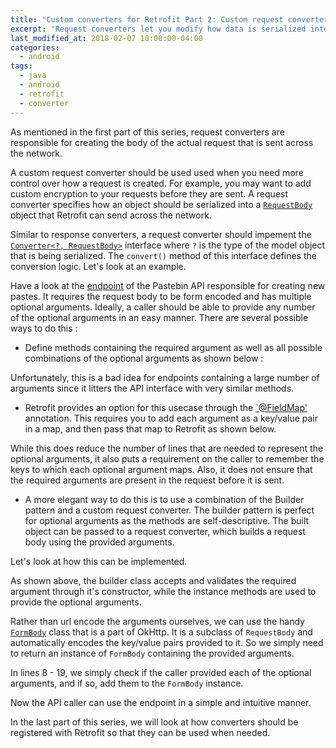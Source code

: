 ```yaml
---
title: "Custom converters for Retrofit Part 2: Custom request converters"
excerpt: "Request converters let you modify how data is serialized into the body of network requests."
last_modified_at: 2018-02-07 10:00:00-04:00
categories:
  - android
tags:
  - java
  - android 
  - retrofit
  - converter
---
```


As mentioned in the first part of this series, request converters are responsible for creating the body of the actual request that is sent across the network.

A custom request converter should be used used when you need more control over how a request is created. For example, you may want to add custom encryption to your requests before they are sent. A request converter specifies how an object should be serialized into a [`RequestBody`](https://square.github.io/okhttp/3.x/okhttp/okhttp3/RequestBody.html) object that Retrofit can send across the network.

Similar to response converters, a request converter should impement the [`Converter<?, RequestBody>`](https://square.github.io/retrofit/2.x/retrofit/) interface where `?` is the type of the model object that is being serialized. The `convert()` method of this interface defines the conversion logic. Let's look at an example.

Have a look at the [endpoint](https://pastebin.com/api#2) of the Pastebin API responsible for creating new pastes. It requires the request body to be form encoded and has multiple optional arguments. Ideally, a caller should be able to provide any number of the optional arguments in an easy manner. There are several possible ways to do this :

- Define methods containing the required argument as well as all possible combinations of the optional arguments as shown below :

<script src="https://gist.github.com/rhari991/03adf3109571931febab53de5c1122a7.js"></script>

Unfortunately, this is a bad idea for endpoints containing a large number of arguments since it litters the API interface with very similar methods.

- Retrofit provides an option for this usecase through the [`@FieldMap'](https://square.github.io/retrofit/2.x/retrofit/retrofit2/http/FieldMap.html) annotation. This requires you to add each argument as a key/value pair in a map, and then pass that map to Retrofit as shown below.

<script src="https://gist.github.com/rhari991/35bf23fa7f0f86e79b3b07db4a43dd0c.js"></script>

While this does reduce the number of lines that are needed to represent the optional arguments, it also puts a requirement on the caller to remember the keys to which each optional argument maps. Also, it does not ensure that the required arguments are present in the request before it is sent.

- A more elegant way to do this is to use a combination of the Builder pattern and a custom request converter. The builder pattern is perfect for optional arguments as the methods are self-descriptive. The built object can be passed to a request converter, which builds a request body using the provided arguments.

Let's look at how this can be implemented.

<script src="https://gist.github.com/rhari991/1253cfd2a10cad2dde1af4deeb286da9.js"></script>

As shown above, the builder class accepts and validates the required argument through it's constructor, while the instance methods are used to provide the optional arguments.

Rather than url encode the arguments ourselves, we can use the handy [`FormBody`](https://square.github.io/okhttp/3.x/okhttp/okhttp3/FormBody.html) class that is a part of OkHttp. It is a subclass of `RequestBody` and automatically encodes the key/value pairs provided to it. So we simply need to return an instance of `FormBody` containing the provided arguments.

<script src="https://gist.github.com/rhari991/3e961f3f9797d69706ee4176ddda44e9.js"></script>

In lines 8 - 19, we simply check if the caller provided each of the optional arguments, and if so, add them to the 	`FormBody` instance.

Now the API caller can use the endpoint in a simple and intuitive manner.

<script src="https://gist.github.com/rhari991/67afd7d850e58e806b39386aa13b0f16.js"></script>

In the last part of this series, we will look at how converters should be registered with Retrofit so that they can be used when needed.